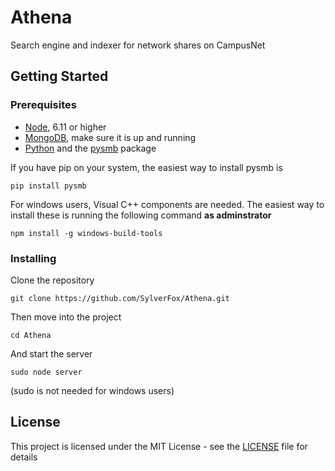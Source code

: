 # Athena

Search engine and indexer for network shares on CampusNet

## Getting Started

### Prerequisites

- [Node](https://nodejs.org), 6.11 or higher
- [MongoDB](https://www.mongodb.com), make sure it is up and running
- [Python](https://www.python.org) and the [pysmb](https://pythonhosted.org/pysmb/) package

If you have pip on your system, the easiest way to install pysmb is

```
pip install pysmb
```

For windows users, Visual C++ components are needed. The easiest way to install these is running the following command **as adminstrator**

```
npm install -g windows-build-tools
```

### Installing

Clone the repository

```
git clone https://github.com/SylverFox/Athena.git
```

Then move into the project

```
cd Athena
```

And start the server

```
sudo node server
```

(sudo is not needed for windows users)

## License

This project is licensed under the MIT License - see the [LICENSE](LICENSE) file for details